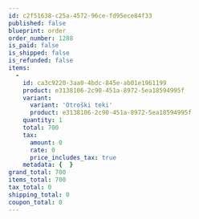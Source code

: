 ```yaml
---
id: c2f51638-c25a-4572-96ce-fd95ece84f33
published: false
blueprint: order
order_number: 1288
is_paid: false
is_shipped: false
is_refunded: false
items:
  -
    id: ca3c9220-3aa0-4bdc-845e-ab01e1961199
    product: e3138106-2c90-451a-8972-5ea18594995f
    variant:
      variant: 'Otroški teki'
      product: e3138106-2c90-451a-8972-5ea18594995f
    quantity: 1
    total: 700
    tax:
      amount: 0
      rate: 0
      price_includes_tax: true
    metadata: {  }
grand_total: 700
items_total: 700
tax_total: 0
shipping_total: 0
coupon_total: 0
---
```

